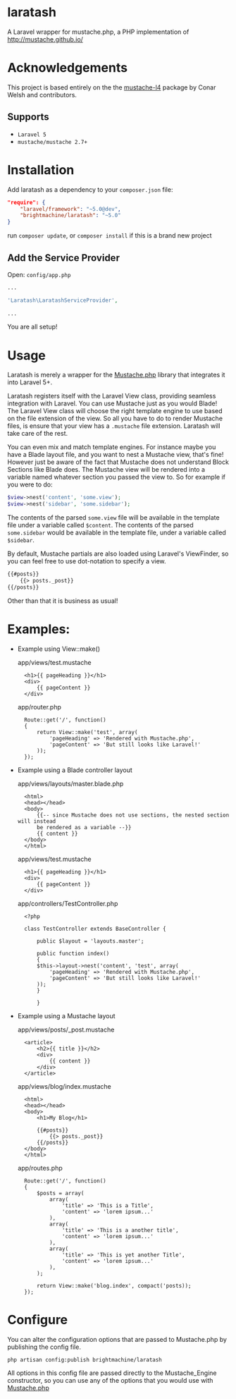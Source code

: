 laratash
========

A Laravel wrapper for mustache.php, a PHP implementation of http://mustache.github.io/

# Acknowledgements

This project is based entirely on the the [mustache-l4](https://github.com/conarwelsh/mustache-l4) package
by Conar Welsh and contributors.

## Supports
- `Laravel 5`
- `mustache/mustache 2.7+`

# Installation

Add laratash as a dependency to your `composer.json` file:

```json
"require": {
	"laravel/framework": "~5.0@dev",
	"brightmachine/laratash": "~5.0"
}
```

run `composer update`, or `composer install` if this is a brand new project
	
## Add the Service Provider

Open: `config/app.php`

```php
...

'Laratash\LaratashServiceProvider',
	
...
```

You are all setup!


# Usage

Laratash is merely a wrapper for the [Mustache.php](https://github.com/bobthecow/mustache.php) library that integrates it into Laravel 5+.

Laratash registers itself with the Laravel View class, providing seamless integration with Laravel.  You can use Mustache just as you would Blade!
The Laravel View class will choose the right template engine to use based on the file extension of the view.  So all you have to do to render Mustache files, is ensure that your view has a `.mustache` file extension.  Laratash will take care of the rest.

You can even mix and match template engines.  For instance maybe you have a Blade layout file, and you want to nest a Mustache view, that's fine!  However just be aware of the fact that Mustache does not understand Block Sections like Blade does.
The Mustache view will be rendered into a variable named whatever section you passed the view to.  So for example if you were to do:

```php
$view->nest('content', 'some.view');
$view->nest('sidebar', 'some.sidebar');
```

The contents of the parsed `some.view` file will be available in the template file under a variable called `$content`.
The contents of the parsed `some.sidebar` would be available in the template file, under a variable called `$sidebar`.

By default, Mustache partials are also loaded using Laravel's ViewFinder, so you can feel free to use dot-notation to specify a view.

```html
{{#posts}}
	{{> posts._post}}
{{/posts}}
```

Other than that it is business as usual!

# Examples:

- Example using View::make()

	app/views/test.mustache
	
		<h1>{{ pageHeading }}</h1>
		<div>
			{{ pageContent }}
		</div>
		
	app/router.php
	
		Route::get('/', function()
		{
			return View::make('test', array(
				'pageHeading' => 'Rendered with Mustache.php',
				'pageContent' => 'But still looks like Laravel!'
			));
		});

- Example using a Blade controller layout
	
	app/views/layouts/master.blade.php

		<html>
		<head></head>
		<body>
			{{-- since Mustache does not use sections, the nested section will instead
			be rendered as a variable --}}
			{{ content }}
		</body>
		</html>
		
	app/views/test.mustache
	
		<h1>{{ pageHeading }}</h1>
		<div>
			{{ pageContent }}
		</div>
	
	app/controllers/TestController.php

		<?php

		class TestController extends BaseController {
		
		    public $layout = 'layouts.master';
		    
		    public function index()
		    {
		 	$this->layout->nest('content', 'test', array(
		 		'pageHeading' => 'Rendered with Mustache.php',
				'pageContent' => 'But still looks like Laravel!'
		 	));   
		    }
		    
	    	}
	    	
- Example using a Mustache layout

	app/views/posts/_post.mustache
		
		<article>
			<h2>{{ title }}</h2>
			<div>
				{{ content }}
			</div>
		</article>
	
	app/views/blog/index.mustache

		<html>
		<head></head>
		<body>
			<h1>My Blog</h1>
			
			{{#posts}}
				{{> posts._post}}
			{{/posts}}
		</body>
		</html>
		
	app/routes.php
	
		Route::get('/', function()
		{
			$posts = array(
				array(
					'title' => 'This is a Title',
					'content' => 'lorem ipsum...'
				),
				array(
					'title' => 'This is a another title',
					'content' => 'lorem ipsum...'
				),
				array(
					'title' => 'This is yet another Title',
					'content' => 'lorem ipsum...'
				),
			);
			
			return View::make('blog.index', compact('posts));
		});

# Configure

You can alter the configuration options that are passed to Mustache.php by publishing the config file.

	php artisan config:publish brightmachine/laratash
	
All options in this config file are passed directly to the Mustache_Engine constructor, so you can use any of the options that you would use with [Mustache.php](https://github.com/bobthecow/mustache.php)
